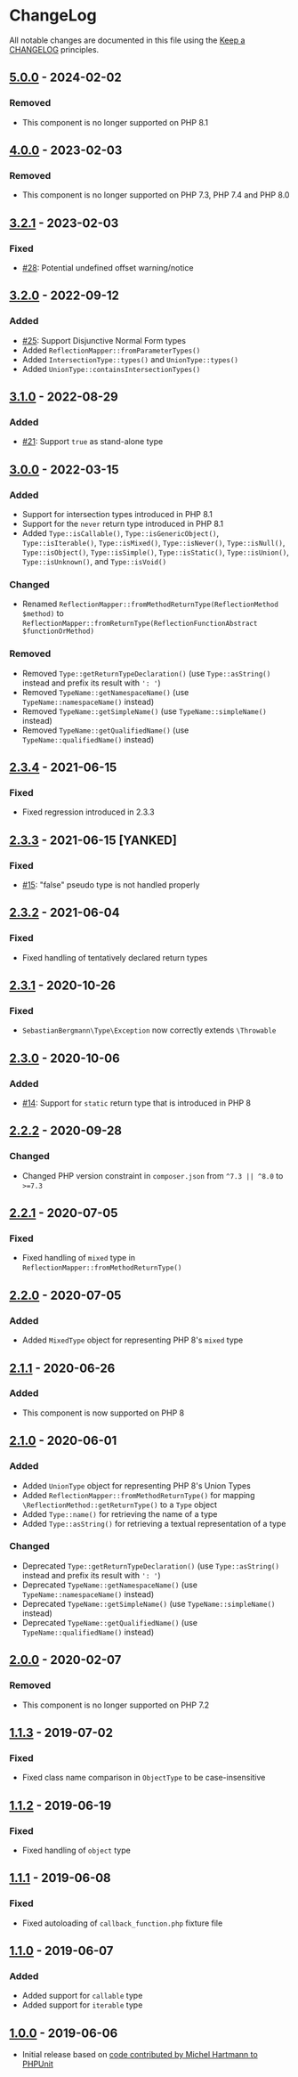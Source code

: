 # ChangeLog

All notable changes are documented in this file using the [Keep a CHANGELOG](http://keepachangelog.com/) principles.

## [5.0.0] - 2024-02-02

### Removed

* This component is no longer supported on PHP 8.1

## [4.0.0] - 2023-02-03

### Removed

* This component is no longer supported on PHP 7.3, PHP 7.4 and PHP 8.0

## [3.2.1] - 2023-02-03

### Fixed

* [#28](https://github.com/sebastianbergmann/type/pull/28): Potential undefined offset warning/notice

## [3.2.0] - 2022-09-12

### Added

* [#25](https://github.com/sebastianbergmann/type/issues/25): Support Disjunctive Normal Form types
* Added `ReflectionMapper::fromParameterTypes()`
* Added `IntersectionType::types()` and `UnionType::types()`
* Added `UnionType::containsIntersectionTypes()`

## [3.1.0] - 2022-08-29

### Added

* [#21](https://github.com/sebastianbergmann/type/issues/21): Support `true` as stand-alone type

## [3.0.0] - 2022-03-15

### Added

* Support for intersection types introduced in PHP 8.1
* Support for the `never` return type introduced in PHP 8.1
* Added `Type::isCallable()`, `Type::isGenericObject()`, `Type::isIterable()`, `Type::isMixed()`, `Type::isNever()`, `Type::isNull()`, `Type::isObject()`, `Type::isSimple()`, `Type::isStatic()`, `Type::isUnion()`, `Type::isUnknown()`, and `Type::isVoid()`

### Changed

* Renamed `ReflectionMapper::fromMethodReturnType(ReflectionMethod $method)` to `ReflectionMapper::fromReturnType(ReflectionFunctionAbstract $functionOrMethod)`

### Removed

* Removed `Type::getReturnTypeDeclaration()` (use `Type::asString()` instead and prefix its result with `': '`)
* Removed `TypeName::getNamespaceName()` (use `TypeName::namespaceName()` instead)
* Removed `TypeName::getSimpleName()` (use `TypeName::simpleName()` instead)
* Removed `TypeName::getQualifiedName()` (use `TypeName::qualifiedName()` instead)

## [2.3.4] - 2021-06-15

### Fixed

* Fixed regression introduced in 2.3.3

## [2.3.3] - 2021-06-15 [YANKED]

### Fixed

* [#15](https://github.com/sebastianbergmann/type/issues/15): "false" pseudo type is not handled properly

## [2.3.2] - 2021-06-04

### Fixed

* Fixed handling of tentatively declared return types

## [2.3.1] - 2020-10-26

### Fixed

* `SebastianBergmann\Type\Exception` now correctly extends `\Throwable`

## [2.3.0] - 2020-10-06

### Added

* [#14](https://github.com/sebastianbergmann/type/issues/14): Support for `static` return type that is introduced in PHP 8

## [2.2.2] - 2020-09-28

### Changed

* Changed PHP version constraint in `composer.json` from `^7.3 || ^8.0` to `>=7.3`

## [2.2.1] - 2020-07-05

### Fixed

* Fixed handling of `mixed` type in `ReflectionMapper::fromMethodReturnType()`

## [2.2.0] - 2020-07-05

### Added

* Added `MixedType` object for representing PHP 8's `mixed` type

## [2.1.1] - 2020-06-26

### Added

* This component is now supported on PHP 8

## [2.1.0] - 2020-06-01

### Added

* Added `UnionType` object for representing PHP 8's Union Types
* Added `ReflectionMapper::fromMethodReturnType()` for mapping `\ReflectionMethod::getReturnType()` to a `Type` object
* Added `Type::name()` for retrieving the name of a type
* Added `Type::asString()` for retrieving a textual representation of a type

### Changed

* Deprecated `Type::getReturnTypeDeclaration()` (use `Type::asString()` instead and prefix its result with `': '`)
* Deprecated `TypeName::getNamespaceName()` (use `TypeName::namespaceName()` instead)
* Deprecated `TypeName::getSimpleName()` (use `TypeName::simpleName()` instead)
* Deprecated `TypeName::getQualifiedName()` (use `TypeName::qualifiedName()` instead)

## [2.0.0] - 2020-02-07

### Removed

* This component is no longer supported on PHP 7.2

## [1.1.3] - 2019-07-02

### Fixed

* Fixed class name comparison in `ObjectType` to be case-insensitive

## [1.1.2] - 2019-06-19

### Fixed

* Fixed handling of `object` type

## [1.1.1] - 2019-06-08

### Fixed

* Fixed autoloading of `callback_function.php` fixture file

## [1.1.0] - 2019-06-07

### Added

* Added support for `callable` type
* Added support for `iterable` type

## [1.0.0] - 2019-06-06

* Initial release based on [code contributed by Michel Hartmann to PHPUnit](https://github.com/sebastianbergmann/phpunit/pull/3673)

[5.0.0]: https://github.com/sebastianbergmann/type/compare/4.0...main
[4.0.0]: https://github.com/sebastianbergmann/type/compare/3.2.1...4.0.0
[3.2.1]: https://github.com/sebastianbergmann/type/compare/3.2.0...3.2.1
[3.2.0]: https://github.com/sebastianbergmann/type/compare/3.1.0...3.2.0
[3.1.0]: https://github.com/sebastianbergmann/type/compare/3.0.0...3.1.0
[3.0.0]: https://github.com/sebastianbergmann/type/compare/2.3.4...3.0.0
[2.3.4]: https://github.com/sebastianbergmann/type/compare/ca39369c41313ed12c071ed38ecda8fcdb248859...2.3.4
[2.3.3]: https://github.com/sebastianbergmann/type/compare/2.3.2...ca39369c41313ed12c071ed38ecda8fcdb248859
[2.3.2]: https://github.com/sebastianbergmann/type/compare/2.3.1...2.3.2
[2.3.1]: https://github.com/sebastianbergmann/type/compare/2.3.0...2.3.1
[2.3.0]: https://github.com/sebastianbergmann/type/compare/2.2.2...2.3.0
[2.2.2]: https://github.com/sebastianbergmann/type/compare/2.2.1...2.2.2
[2.2.1]: https://github.com/sebastianbergmann/type/compare/2.2.0...2.2.1
[2.2.0]: https://github.com/sebastianbergmann/type/compare/2.1.1...2.2.0
[2.1.1]: https://github.com/sebastianbergmann/type/compare/2.1.0...2.1.1
[2.1.0]: https://github.com/sebastianbergmann/type/compare/2.0.0...2.1.0
[2.0.0]: https://github.com/sebastianbergmann/type/compare/1.1.3...2.0.0
[1.1.3]: https://github.com/sebastianbergmann/type/compare/1.1.2...1.1.3
[1.1.2]: https://github.com/sebastianbergmann/type/compare/1.1.1...1.1.2
[1.1.1]: https://github.com/sebastianbergmann/type/compare/1.1.0...1.1.1
[1.1.0]: https://github.com/sebastianbergmann/type/compare/1.0.0...1.1.0
[1.0.0]: https://github.com/sebastianbergmann/type/compare/ff74aa41746bd8d10e931843ebf37d42da513ede...1.0.0
